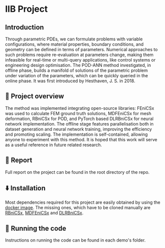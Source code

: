# IIB Project

## Introduction
Through parametric PDEs, we can formulate problems with variable configurations, where material properties, boundary conditions, and geometry can be defined in terms of parameters. 
Numerical approaches to such problems require re-evaluation at parameters change, making them infeasible for real-time or multi-query applications, like control systems or engineering design optimisation.
The POD-ANN method investigated, in offline phase, builds a manifold of solutions of the parametric problem under variation of the parameters, which can be quickly queried in the online phase. It was first introduced by Hesthaven, J. S. in 2018.

## 🎯 Project overview
The method was implemented integrating open-source libraries: FEniCSx was used to calculate FEM ground truth solutions, MDFEniCSx for mesh deformation, RBniCSx for POD, and PyTorch based DLRBniCSx for neural network implementation.
The offline stage features parallelisation both in dataset generation and neural network training, improving the efficiency and promoting scaling. The implementation is self-contained, allowing anyone to experiment with this method. It is hoped that this work will serve as a useful reference in future related research.

## 📄 Report
Full report on the project can be found in the root directory of the repo.

## ⬇️ Installation
Most dependencies required for this project are easily obtained by using the [docker image](https://github.com/jorgensd/dolfinx-tutorial/pkgs/container/dolfinx-tutorial). The missing ones, which have to be cloned manually are
[RBniCSx](https://github.com/RBniCS/RBniCSx), 
[MDFEniCSx](https://github.com/niravshah241/MDFEniCSx)
and [DLRBniCSx](https://github.com/Wells-Group/dlrbnicsx).

## 🚀 Running the code
Instructions on running the code can be found in each demo's folder.